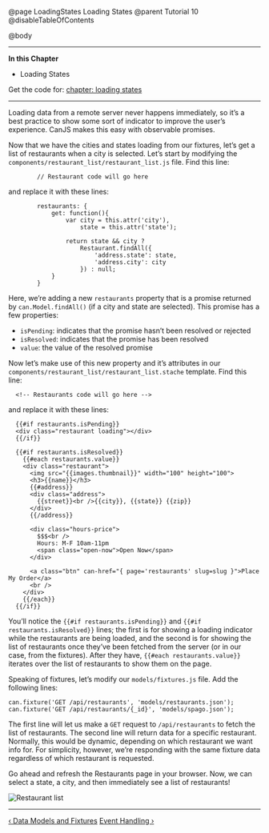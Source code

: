 @page LoadingStates Loading States
@parent Tutorial 10
@disableTableOfContents

@body

<div class="getting-started">

- - - -
**In this Chapter**
 - Loading States

Get the code for: [chapter: loading states](https://github.com/canjs/canjs/blob/minor/guides/examples/PlaceMyOrder/ch-7_canjs-getting-started.zip?raw=true)

- - -

Loading data from a remote server never happens immediately, so it’s a best
practice to show some sort of indicator to improve the user’s experience.
CanJS makes this easy with observable promises.

Now that we have the cities and states loading from our fixtures, let’s get
a list of restaurants when a city is selected. Let’s start by modifying
the `components/restaurant_list/restaurant_list.js` file. Find this line:

```
		// Restaurant code will go here
```

and replace it with these lines:

```
		restaurants: {
			get: function(){
				var city = this.attr('city'),
					state = this.attr('state');

				return state && city ?
					Restaurant.findAll({
						'address.state': state,
						'address.city': city
					}) : null;
			}
		}
```

Here, we’re adding a new `restaurants` property that is a promise returned
by `can.Model.findAll()` (if a city and state are selected). This promise
has a few properties:

- `isPending`: indicates that the promise hasn’t been resolved or rejected
- `isResolved`: indicates that the promise has been resolved
- `value`: the value of the resolved promise

Now let’s make use of this new property and it’s attributes in our
`components/restaurant_list/restaurant_list.stache` template. Find this line:

```
  <!-- Restaurants code will go here -->
```

and replace it with these lines:

```
  {{#if restaurants.isPending}}
  <div class="restaurant loading"></div>
  {{/if}}

  {{#if restaurants.isResolved}}
    {{#each restaurants.value}}
    <div class="restaurant">
      <img src="{{images.thumbnail}}" width="100" height="100">
      <h3>{{name}}</h3>
      {{#address}}
      <div class="address">
        {{street}}<br />{{city}}, {{state}} {{zip}}
      </div>
      {{/address}}

      <div class="hours-price">
        $$$<br />
        Hours: M-F 10am-11pm
        <span class="open-now">Open Now</span>
      </div>

      <a class="btn" can-href="{ page='restaurants' slug=slug }">Place My Order</a>
      <br />
    </div>
    {{/each}}
  {{/if}}
```

You’ll notice the `{{#if restaurants.isPending}}` and
`{{#if restaurants.isResolved}}` lines; the first is for showing a loading
indicator while the restaurants are being loaded, and the second is for
showing the list of restaurants once they’ve been fetched from the server
(or in our case, from the fixtures). After they have,
`{{#each restaurants.value}}` iterates over the list of restaurants to show
them on the page.

Speaking of fixtures, let’s modify our `models/fixtures.js` file. Add the
following lines:

```
can.fixture('GET /api/restaurants', 'models/restaurants.json');
can.fixture('GET /api/restaurants/{_id}', 'models/spago.json');
```

The first line will let us make a `GET` request to `/api/restaurants` to
fetch the list of restaurants. The second line will return data for
a specific restaurant. Normally, this would be dynamic, depending on which
restaurant we want info for. For simplicity, however, we’re
responding with the same fixture data regardless of which restaurant is
requested.

Go ahead and refresh the Restaurants page in your browser. Now, we can
select a state, a city, and then immediately see a list of restaurants!

![Restaurant list](../can/guides/images/application-design/RestaurantList.png)

- - -

<span class="pull-left">[&lsaquo; Data Models and Fixtures](DataModelsAndFixtures.html)</span>
<span class="pull-right">[Event Handling &rsaquo;](EventHandling.html)</span>

</div>
